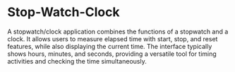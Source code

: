 # Stop-Watch-Clock
A stopwatch/clock application combines the functions of a stopwatch and a clock. It allows users to measure elapsed time with start, stop, and reset features, while also displaying the current time. The interface typically shows hours, minutes, and seconds, providing a versatile tool for timing activities and checking the time simultaneously.

